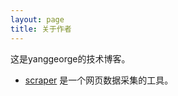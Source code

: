 ```yaml
---
layout: page
title: 关于作者
---
```


这是yanggeorge的技术博客。

- [scraper](https://github.com/yanggeorge/scraper) 是一个网页数据采集的工具。

